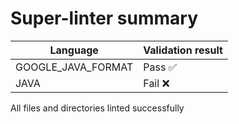 # Super-linter summary

| Language           | Validation result |
| ------------------ | ----------------- |
| GOOGLE_JAVA_FORMAT | Pass ✅           |
| JAVA               | Fail ❌           |

All files and directories linted successfully
